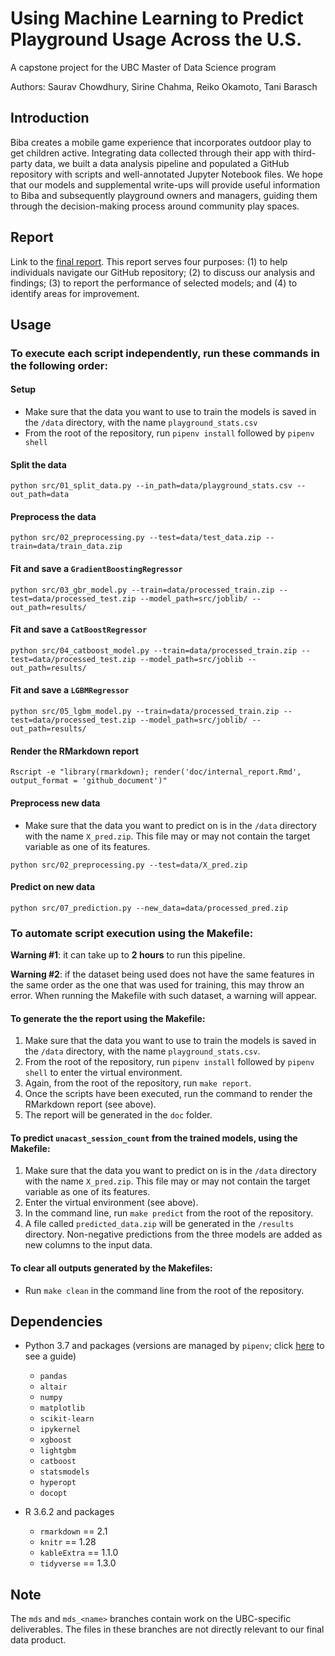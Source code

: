 # Using Machine Learning to Predict Playground Usage Across the U.S.

A capstone project for the UBC Master of Data Science program

Authors: Saurav Chowdhury, Sirine Chahma, Reiko Okamoto, Tani Barasch

## Introduction
Biba creates a mobile game experience that incorporates outdoor play to get children active. Integrating data collected through their app with third-party data, we built a data analysis pipeline and populated a GitHub repository with scripts and well-annotated Jupyter Notebook files. We hope that our models and supplemental write-ups will provide useful information to Biba and subsequently playground owners and managers, guiding them through the decision-making process around community play spaces.

## Report
Link to the [final report](https://github.com/Z2hMedia/capstone_machine_learning/blob/master/doc/internal_report.md). This report serves four purposes: (1) to help individuals navigate our GitHub repository; (2) to discuss our analysis and findings; (3) to report the performance of selected models; and (4) to identify areas for improvement.

## Usage

### To execute each script independently, run these commands in the following order:

#### Setup
- Make sure that the data you want to use to train the models is saved in the `/data` directory, with the name `playground_stats.csv`
- From the root of the repository, run `pipenv install` followed by `pipenv shell`

#### Split the data
```python src/01_split_data.py --in_path=data/playground_stats.csv --out_path=data```

#### Preprocess the data
```python src/02_preprocessing.py --test=data/test_data.zip --train=data/train_data.zip```

#### Fit and save a `GradientBoostingRegressor`
```python src/03_gbr_model.py --train=data/processed_train.zip --test=data/processed_test.zip --model_path=src/joblib/ --out_path=results/```

#### Fit and save a `CatBoostRegressor`
```python src/04_catboost_model.py --train=data/processed_train.zip --test=data/processed_test.zip --model_path=src/joblib --out_path=results/```

#### Fit and save a `LGBMRegressor`
```python src/05_lgbm_model.py --train=data/processed_train.zip --test=data/processed_test.zip --model_path=src/joblib/ --out_path=results/```

#### Render the RMarkdown report
```Rscript -e "library(rmarkdown); render('doc/internal_report.Rmd', output_format = 'github_document')"```

#### Preprocess new data
- Make sure that the data you want to predict on is in the `/data` directory with the name `X_pred.zip`. This file may or may not contain the target variable as one of its features.

```python src/02_preprocessing.py --test=data/X_pred.zip```

#### Predict on new data
```python src/07_prediction.py --new_data=data/processed_pred.zip```

### To automate script execution using the Makefile:

**Warning #1**: it can take up to **2 hours** to run this pipeline.

**Warning #2**: if the dataset being used does not have the same features in the same order as the one that was used for training, this may throw an error. When running the Makefile with such dataset, a warning will appear. 

#### To generate the the report using the Makefile: 
1. Make sure that the data you want to use to train the models is saved in the `/data` directory, with the name `playground_stats.csv`. 
2. From the root of the repository, run `pipenv install` followed by `pipenv shell` to enter the virtual environment.
3. Again, from the root of the repository, run `make report`.
4. Once the scripts have been executed, run the command to render the RMarkdown report (see above).
4. The report will be generated in the `doc` folder.

#### To predict `unacast_session_count` from the trained models, using the Makefile:
1. Make sure that the data you want to predict on is in the `/data` directory with the name `X_pred.zip`. This file may or may not contain the target variable as one of its features.
2. Enter the virtual environment (see above).
3. In the command line, run `make predict` from the root of the repository.
4. A file called `predicted_data.zip` will be generated in the `/results` directory. Non-negative predictions from the three models are added as new columns to the input data.

#### To clear all outputs generated by the Makefiles:
- Run `make clean` in the command line from the root of the repository.

## Dependencies
- Python 3.7 and packages (versions are managed by `pipenv`; click [here](https://github.com/Z2hMedia/capstone_machine_learning/blob/master/pipenv_instructions.md) to see a guide)
    - `pandas`
    - `altair`
    - `numpy`
    - `matplotlib`
    - `scikit-learn`
    - `ipykernel`
    - `xgboost`
    - `lightgbm`
    - `catboost`
    - `statsmodels`
    - `hyperopt`
    - `docopt`

- R 3.6.2 and packages
    - `rmarkdown` == 2.1
    - `knitr` == 1.28
    - `kableExtra` == 1.1.0
    - `tidyverse` == 1.3.0

## Note
The `mds` and `mds_<name>` branches contain work on the UBC-specific deliverables. The files in these branches are not directly relevant to our final data product.
    